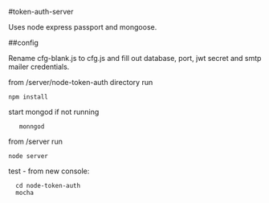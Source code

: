 #token-auth-server

Uses node express passport and mongoose.

##config

Rename cfg-blank.js to cfg.js and fill out database, port, jwt secret and smtp mailer credentials.

from /server/node-token-auth  directory  run

    npm install 

start mongod if not running

       monngod

from /server run
    
    node server

test - from new console:

      cd node-token-auth
      mocha
